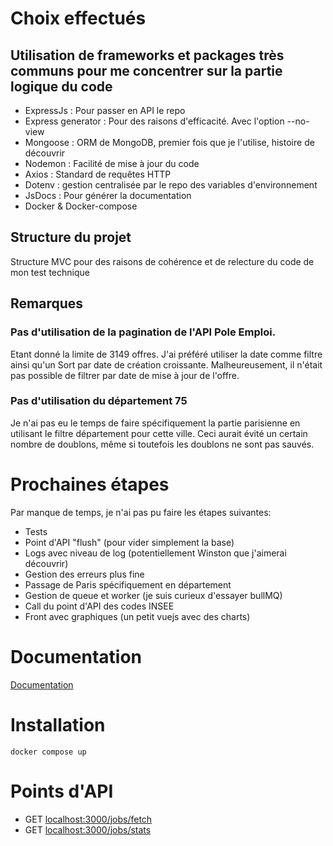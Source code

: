# Choix effectués

## Utilisation de frameworks et packages très communs pour me concentrer sur la partie logique du code

- ExpressJs : Pour passer en API le repo
- Express generator : Pour des raisons d'efficacité. Avec l'option --no-view
- Mongoose : ORM de MongoDB, premier fois que je l'utilise, histoire de découvrir
- Nodemon : Facilité de mise à jour du code
- Axios : Standard de requêtes HTTP
- Dotenv : gestion centralisée par le repo des variables d'environnement
- JsDocs : Pour générer la documentation
- Docker & Docker-compose

## Structure du projet

Structure MVC pour des raisons de cohérence et de relecture du code de mon test technique

## Remarques

### Pas d'utilisation de la pagination de l'API Pole Emploi.

Etant donné la limite de 3149 offres. J'ai préféré utiliser la date comme filtre ainsi qu'un Sort par date de création croissante. Malheureusement, il n'était pas possible de filtrer par date de mise à jour de l'offre.

### Pas d'utilisation du département 75

Je n'ai pas eu le temps de faire spécifiquement la partie parisienne en utilisant le filtre département pour cette ville. Ceci aurait évité un certain nombre de doublons, même si toutefois les doublons ne sont pas sauvés.

# Prochaines étapes

Par manque de temps, je n'ai pas pu faire les étapes suivantes:

- Tests
- Point d'API "flush" (pour vider simplement la base)
- Logs avec niveau de log (potentiellement Winston que j'aimerai découvrir)
- Gestion des erreurs plus fine
- Passage de Paris spécifiquement en département
- Gestion de queue et worker (je suis curieux d'essayer bullMQ)
- Call du point d'API des codes INSEE
- Front avec graphiques (un petit vuejs avec des charts)

# Documentation

[Documentation](./docs/index.html)

# Installation

`docker compose up`

# Points d'API

- GET [localhost:3000/jobs/fetch](localhost:3000/jobs/fetch)
- GET [localhost:3000/jobs/stats](localhost:3000/jobs/stats)
